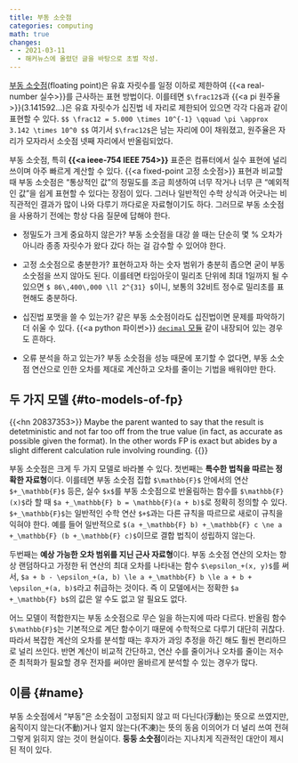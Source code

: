 ```yaml
---
title: 부동 소숫점
categories: computing
math: true
changes:
- - 2021-03-11
  - 해커뉴스에 올렸던 글을 바탕으로 초벌 작성.
---
```


[부동 소숫점](https://en.wikipedia.org/wiki/Floating-point_arithmetic)(floating point)은 유효 자릿수를 일정 이하로 제한하여 {{<a real-number 실수>}}를 근사하는 표현 방법이다.
이를테면 `$\frac12$`과 {{<a pi 원주율>}}(3.141592...)은 유효 자릿수가 십진법 네 자리로 제한되어 있으면 각각 다음과 같이 표현할 수 있다.
`$$ \frac12 = 5.000 \times 10^{-1} \qquad \pi \approx 3.142 \times 10^0 $$`
여기서 `$\frac12$`은 남는 자리에 0이 채워졌고,
원주율은 자리가 모자라서 소숫점 넷째 자리에서 반올림되었다.

부동 소숫점, 특히 **{{<a ieee-754 IEEE 754>}}** 표준은 컴퓨터에서 실수 표현에 널리 쓰이며 아주 빠르게 계산할 수 있다.
{{<a fixed-point 고정 소숫점>}} 표현과 비교할 때 부동 소숫점은 “통상적인 값”의 정밀도를 조금 희생하여 너무 작거나 너무 큰 “예외적인 값”을 쉽게 표현할 수 있다는 장점이 있다.
그러나 일반적인 수학 상식과 어긋나는 비직관적인 결과가 많이 나와 다루기 까다로운 자료형이기도 하다.
그러므로 부동 소숫점을 사용하기 전에는 항상 다음 질문에 답해야 한다.

* 정밀도가 크게 중요하지 않은가?
  부동 소숫점을 대강 쓸 때는 단순히 몇 % 오차가 아니라 종종 자릿수가 왔다 갔다 하는 걸 감수할 수 있어야 한다.

* 고정 소숫점으로 충분한가?
  표현하고자 하는 숫자 범위가 충분히 좁으면 굳이 부동 소숫점을 쓰지 않아도 된다.
  이를테면 타임아웃이 밀리초 단위에 최대 1일까지 될 수 있으면 `$ 86\,400\,000 \ll 2^{31} $`이니,
  보통의 32비트 정수로 밀리초를 표현해도 충분하다.

* 십진법 포맷을 쓸 수 있는가?
  같은 부동 소숫점이라도 십진법이면 문제를 파악하기 더 쉬울 수 있다.
  {{<a python 파이썬>}} [`decimal` 모듈](https://docs.python.org/3/library/decimal.html) 같이 내장되어 있는 경우도 흔하다.

* 오류 분석을 하고 있는가?
  부동 소숫점을 성능 때문에 포기할 수 없다면,
  부동 소숫점 연산으로 인한 오차를 제대로 계산하고 오차를 줄이는 기법을 배워야만 한다.

## 두 가지 모델 {#to-models-of-fp}

{{<hn 20837353>}}
Maybe the parent wanted to say that the result is detetministic and not far too off from the true value (in fact, as accurate as possible given the format). In the other words FP is exact but abides by a slight different calculation rule involving rounding.
{{</hn>}}

부동 소숫점은 크게 두 가지 모델로 바라볼 수 있다.
첫번째는 **특수한 법칙을 따르는 정확한 자료형**이다.
이를테면 부동 소숫점 집합 `$\mathbb{F}$` 안에서의 연산 `$+_\mathbb{F}$` 등은,
실수 `$x$`를 부동 소숫점으로 반올림하는 함수를 `$\mathbb{F}(x)$`라 할 때 `$a +_\mathbb{F} b = \mathbb{F}(a + b)$`로 정확히 정의할 수 있다.
`$+_\mathbb{F}$`는 일반적인 수학 연산 `$+$`과는 다른 규칙을 따르므로 새로이 규칙을 익혀야 한다.
예를 들어 일반적으로 `$(a +_\mathbb{F} b) +_\mathbb{F} c \ne a +_\mathbb{F} (b +_\mathbb{F} c)$`이므로 결합 법칙이 성립하지 않는다.

두번째는 **예상 가능한 오차 범위를 지닌 근사 자료형**이다.
부동 소숫점 연산의 오차는 항상 랜덤하다고 가정한 뒤 연산의 최대 오차를 나타내는 함수 `$\epsilon_+(x, y)$`를 써서,
`$a + b - \epsilon_+(a, b) \le a +_\mathbb{F} b \le a + b + \epsilon_+(a, b)$`라고 취급하는 것이다.
즉 이 모델에서는 정확한 `$a +_\mathbb{F} b$`의 값은 알 수도 없고 알 필요도 없다.

어느 모델이 적합한지는 부동 소숫점으로 무슨 일을 하는지에 따라 다르다.
반올림 함수 `$\mathbb{F}$`는 기본적으로 계단 함수이기 때문에 수학적으로 다루기 대단히 귀찮다.
따라서 복잡한 계산의 오차를 분석할 때는 후자가 과잉 추정을 하긴 해도 훨씬 편리하므로 널리 쓰인다.
반면 계산이 비교적 간단하고, 연산 수를 줄이거나 오차를 줄이는 저수준 최적화가 필요할 경우 전자를 써야만 올바르게 분석할 수 있는 경우가 많다.

## 이름 {#name}

부동 소숫점에서 “부동”은 소숫점이 고정되지 않고 떠 다닌다(浮動)는 뜻으로 쓰였지만,
움직이지 않는다(不動)거나 얼지 않는다(不凍)는 뜻의 동음 이의어가 더 널리 쓰여 전혀 그렇게 읽히지 않는 것이 현실이다.
**둥둥 소숫점**이라는 지나치게 직관적인 대안이 제시된 적이 있다.

